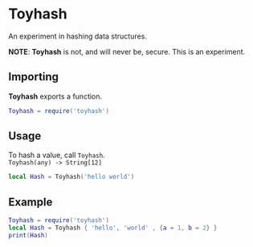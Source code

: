 # Toyhash
An experiment in hashing data structures.

**NOTE**: **Toyhash** is not, and will never be, secure. This is an experiment.

## Importing
**Toyhash** exports a function.
```lua
Toyhash = require('toyhash')
```

## Usage
To hash a value, call `Toyhash`.  
`Toyhash(any) -> String[12]`
```lua
local Hash = Toyhash('hello world')
```

## Example
```lua
Toyhash = require('toyhash')
local Hash = Toyhash { 'hello', 'world' , {a = 1, b = 2} }
print(Hash)
```
